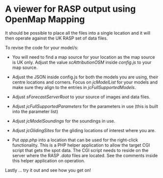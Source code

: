 # A viewer for RASP output using OpenMap Mapping

It should be possible to place all the files into a single location and it will then operate against the UK RASP set of data files.

To revise the code for your model/s:

- You will need to find a map source for your location as the map source is UK only. Adjust the value *scAttributionOSM* inside *config.js* to your map source.

- Adjust the JSON inside config.js for both the models you are using, their centre locations and corners. Focus on *jcModelList* for your models and make sure they align to the entries in *jcFullSupportedModels*.

- Adjust *sForecastServerRoot* to your source of images and data files.
 
- Adjust *jcFullSupportedParameters* for the parameters in use (this is built into the parameter list)

- Adjust *jcModelSoundings* for the soundings in use.

- Adjust *jcGlidingSites* for the gliding locations of interest where you are.

- Put *app.php* into a location that can be used for the right-click functionality. This is a PHP helper application to allow the target CGI script that gets the spot data. The CGI script needs to reside on the server where the RASP *.data* files are located. See the comments inside this helper application on operation.

Lastly ... try it out and see how you get on!
